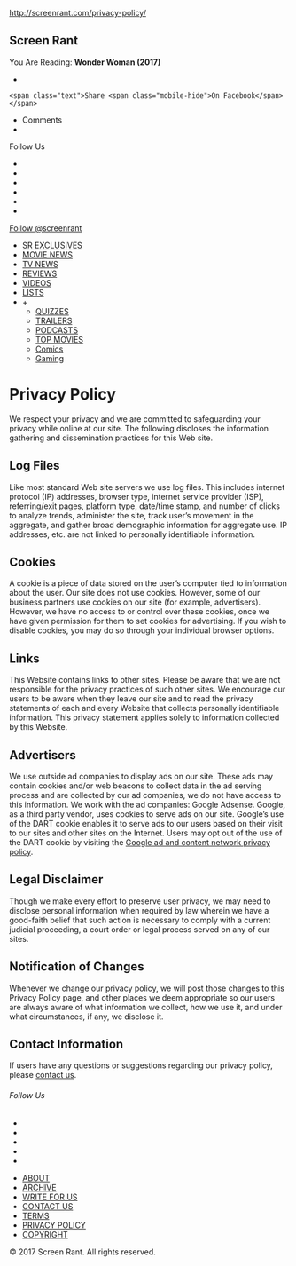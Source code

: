 http://screenrant.com/privacy-policy/

[](/)
Screen Rant
-----------

<a href="/" class="logo2-link"><span class="site-logo-2"></span></a>
<span>You Are Reading:</span> **Wonder Woman (2017)**

-   

    <span class="text">Share <span class="mobile-hide">On Facebook</span></span>
-   <span class="mobile-hide">Comments</span><span class="number"></span>
-   

<span class="follow-title">Follow Us</span>
-   <a href="https://www.facebook.com/ScreenRant" class="icon facebook"></a>
-   <a href="https://twitter.com/intent/follow?source=followbutton&amp;variant=1.0&amp;screen_name=screenrant" class="icon twitter"></a>
-   <a href="https://plus.google.com/+ScreenRant/posts" class="icon google-plus"></a>
-   <a href="https://www.youtube.com/user/screenrant?sub_confirmation=1" class="icon youtube"></a>
-   <a href="" class="icon newspaper"></a>
-   <a href="http://screenrant.com/feed/" class="icon feed"></a>

<span class="social-toggle icon gallery-next"></span>

<a href="https://twitter.com/screenrant" class="twitter-follow-button">Follow @screenrant</a>

<span class="yt-sub"> <span class="g-ytsubscribe" data-channel="ScreenRant" data-layout="default" data-count="default"></span> </span>

-   [SR EXCLUSIVES](http://screenrant.com/sr-originals/)
-   [MOVIE NEWS](http://screenrant.com/movie-news/)
-   [TV NEWS](http://screenrant.com/tv-news/)
-   [REVIEWS](http://screenrant.com/movie-reviews/)
-   <a href="http://screenrant.com/video/" class="link">VIDEOS</a>
-   [LISTS](http://screenrant.com/lists/)
-   <span class="click-toggle" href="#">+</span>
    -   [QUIZZES](http://screenrant.com/quiz/)
    -   [TRAILERS](http://screenrant.com/movie-trailers/)
    -   [PODCASTS](http://screenrant.com/podcasts/)
    -   [TOP MOVIES](http://screenrant.com/new-movies/)
    -   [Comics](http://screenrant.com/comics/)
    -   [Gaming](http://screenrant.com/gaming/)

<span class="anchor-target"></span>

Privacy Policy
==============

We respect your privacy and we are committed to safeguarding your privacy while online at our site. The following discloses the information gathering and dissemination practices for this Web site.

Log Files
---------

Like most standard Web site servers we use log files. This includes internet protocol (IP) addresses, browser type, internet service provider (ISP), referring/exit pages, platform type, date/time stamp, and number of clicks to analyze trends, administer the site, track user’s movement in the aggregate, and gather broad demographic information for aggregate use. IP addresses, etc. are not linked to personally identifiable information.

Cookies
-------

A cookie is a piece of data stored on the user’s computer tied to information about the user. Our site does not use cookies. However, some of our business partners use cookies on our site (for example, advertisers). However, we have no access to or control over these cookies, once we have given permission for them to set cookies for advertising. If you wish to disable cookies, you may do so through your individual browser options.

Links
-----

This Website contains links to other sites. Please be aware that we are not responsible for the privacy practices of such other sites. We encourage our users to be aware when they leave our site and to read the privacy statements of each and every Website that collects personally identifiable information. This privacy statement applies solely to information collected by this Website.

Advertisers
-----------

We use outside ad companies to display ads on our site. These ads may contain cookies and/or web beacons to collect data in the ad serving process and are collected by our ad companies, we do not have access to this information. We work with the ad companies: Google Adsense. Google, as a third party vendor, uses cookies to serve ads on our site. Google’s use of the DART cookie enables it to serve ads to our users based on their visit to our sites and other sites on the Internet. Users may opt out of the use of the DART cookie by visiting the [Google ad and content network privacy policy](http://www.google.com/policies/privacy/ads/ "Google ad and content network privacy policy").

Legal Disclaimer
----------------

Though we make every effort to preserve user privacy, we may need to disclose personal information when required by law wherein we have a good-faith belief that such action is necessary to comply with a current judicial proceeding, a court order or legal process served on any of our sites.

Notification of Changes
-----------------------

Whenever we change our privacy policy, we will post those changes to this Privacy Policy page, and other places we deem appropriate so our users are always aware of what information we collect, how we use it, and under what circumstances, if any, we disclose it.

Contact Information
-------------------

If users have any questions or suggestions regarding our privacy policy, please [contact us](mailto:legal@valnetinc.com).

###### Follow Us

-   <a href="https://www.facebook.com/ScreenRant" class="icon facebook"></a>
-   <a href="https://twitter.com/intent/follow?source=followbutton&amp;variant=1.0&amp;screen_name=screenrant" class="icon twitter"></a>
-   <a href="https://plus.google.com/+ScreenRant/posts" class="icon google-plus"></a>
-   <a href="https://www.youtube.com/user/screenrant?sub_confirmation=1" class="icon youtube"></a>
-   <a href="/feed/" class="icon feed"></a>

<!-- -->

-   [ABOUT](http://screenrant.com/about/)
-   [ARCHIVE](http://screenrant.com/archive/)
-   [WRITE FOR US](http://screenrant.com/write-for-us/)
-   [CONTACT US](http://screenrant.com/contact/)
-   [TERMS](http://screenrant.com/terms-of-use/)
-   [PRIVACY POLICY](http://screenrant.com/privacy-policy/)
-   [COPYRIGHT](http://screenrant.com/dmca-take-down-policy/)

<span class="site-logo-2"></span> <span class="copyright">© 2017 Screen Rant. All rights reserved.</span>


